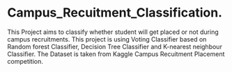 # Campus_Recuitment_Classification.
This Project aims to classify whether student will get placed or not during campus recruitments. This project is using Voting Classifier based on Random forest Classifier, Decision Tree Classifier and K-nearest neighbour Classifier. The Dataset is taken from Kaggle Campus Recuitment Placement competition.
